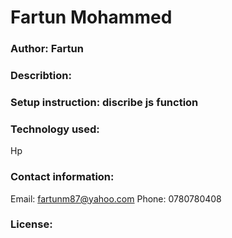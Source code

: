 # Fartun Mohammed

### Author: Fartun 

###  Describtion:


### Setup instruction: discribe js function

### Technology used:
Hp 

### Contact information:
Email: fartunm87@yahoo.com
Phone: 0780780408

### License: 